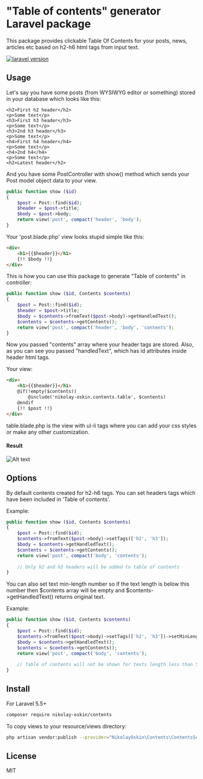 # "Table of contents" generator Laravel package

This package provides clickable Table Of Contents for your posts, news, articles etc based on h2-h6 html tags from input text.

[![laravel version](https://img.shields.io/badge/Laravel%20version-≧5.5-red.svg)](https://github.com/NikolayOskin/contents)

## Usage

Let's say you have some posts (from WYSIWYG editor or something) stored in your database which looks like this:

    <h2>First h2 header</h2>
    <p>Some text</p>    
    <h3>First h3 header</h3>
    <p>Some text</p>    
    <h3>2nd h3 header</h3>
    <p>Some text</p>    
    <h4>First h4 header</h4>
    <p>Some text</p>
    <h4>2nd h4</h4>
    <p>Some text</p>
    <h2>Latest header</h2>

And you have some PostController with show() method which sends your Post model object data to your view.
```php
public function show ($id)
{
    $post = Post::find($id);
    $header = $post->title;
    $body = $post->body;
    return view('post', compact('header', 'body');
}
```

Your 'post.blade.php' view looks stupid simple like this:
```html
<div>
    <h1>{{$header}}</h1>
    {!! $body !!}
</div>
```

This is how you can use this package to generate "Table of contents" in controller:

```php
public function show ($id, Contents $contents)
{
    $post = Post::find($id);
    $header = $post->title;
    $body = $contents->fromText($post->body)->getHandledText();
    $contents = $contents->getContents();
    return view('post', compact('header', 'body', 'contents');
}
```

Now you passed "contents" array where your header tags are stored. Also, as you can see you passed "handledText", which has id attributes inside header html tags.

Your view:

```html
<div>
    <h1>{{$header}}</h1>
    @if(!empty($contents))
        @include('nikolay-oskin.contents.table', $contents)
    @endif
    {!! $post !!}
</div>
```

table.blade.php is the view with ul-li tags where you can add your css styles or make any other customization.

#### Result
![Alt text](http://joxi.ru/gmvBYaNHqZ0pdm.png "Optional title")

## Options
By default contents created for h2-h6 tags. You can set headers tags which have been included in 'Table of contents'.

Example:
```php
public function show ($id, Contents $contents)
{
    $post = Post::find($id);
    $contents->fromText($post->body)->setTags(['h2', 'h3']);
    $body = $contents->getHandledText();
    $contents = $contents->getContents(); 
    return view('post', compact('body', 'contents');
    
    // Only h2 and h3 headers will be added to table of contents
}    
```

You can also set text min-length number so if the text length is below this number then $contents array will be empty and $contents->getHandledText() returns original text.

Example:
```php
public function show ($id, Contents $contents)
{
    $post = Post::find($id);
    $contents->fromText($post->body)->setTags(['h2', 'h3'])->setMinLength(5000);
    $body = $contents->getHandledText();
    $contents = $contents->getContents();
    return view('post', compact('body', 'contents');
    
    // Table of contents will not be shown for texts length less than 5000 chars.
}    
```

## Install

For Laravel 5.5+

```sh
composer require nikolay-oskin/contents
```

To copy views to your resource/views directory:

```sh
php artisan vendor:publish --provider="NikolayOskin\Contents\ContentsServiceProvider"
```

## License

MIT